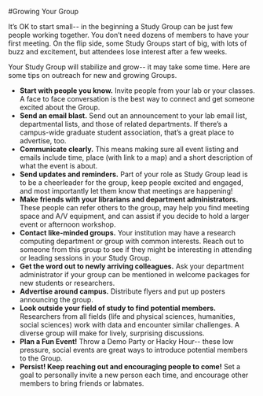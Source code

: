 #Growing Your Group

It’s OK to start small-- in the beginning a Study Group can be just few people working together. You don’t need dozens of members to have your first meeting. On the flip side, some Study Groups start of big, with lots of buzz and excitement, but attendees lose interest after a few weeks.

Your Study Group will stabilize and grow-- it may take some time. Here are some tips on outreach for new and growing Groups.

* **Start with people you know.** Invite people from your lab or your classes. A face to face conversation is the best way to connect and get someone excited about the Group.
* **Send an email blast.**  Send out an announcement to your lab email list, departmental lists, and those of related departments. If there’s a campus-wide graduate student association, that’s a great place to advertise, too. 
* **Communicate clearly.** This means making sure all event listing and emails include time, place (with link to a map) and a short description of what the event is about.
* **Send updates and reminders.** Part of your role as Study Group lead is to be a cheerleader for the group, keep people excited and engaged, and most importantly let them know that meetings are happening!   
* **Make friends with your librarians and department administrators.** These people can refer others to the group, may help you find meeting space and A/V equipment, and can assist if you decide to hold a larger event or afternoon workshop.
* **Contact like-minded groups.** Your institution may have a research computing department or group with common interests. Reach out to someone from this group to see if they might be interesting in attending or leading sessions in your Study Group. 
* **Get the word out to newly arriving colleagues.** Ask your department administrator if your group can be mentioned in welcome packages for new students or researchers. 
* **Advertise around campus.** Distribute flyers and put up posters announcing the group.
* **Look outside your field of study to find potential members.** Researchers from all fields (life and physical sciences, humanities, social sciences) work with data and encounter similar challenges. A diverse group will make for lively, surprising discussions.
* **Plan a Fun Event!** Throw a Demo Party or Hacky Hour-- these low pressure, social events are great ways to introduce potential members to the Group. 
* **Persist! Keep reaching out and encouraging people to come!** Set a goal to personally invite a new person each time, and encourage other members to bring friends or labmates.

